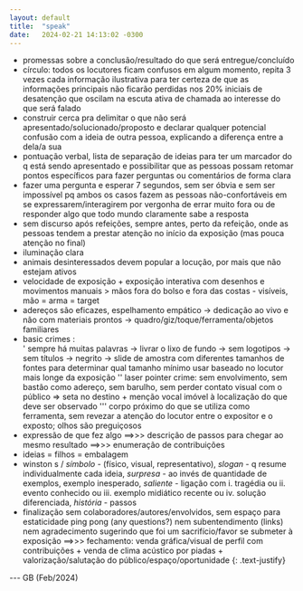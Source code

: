 ```yaml
---
layout: default
title:  "speak"
date:   2024-02-21 14:13:02 -0300
---
```


- promessas sobre a conclusão/resultado do que será entregue/concluído
- círculo: todos os locutores ficam confusos em algum momento, repita 3 vezes cada informação ilustrativa para ter certeza de que as informações principais não ficarão perdidas nos 20% iniciais de desatenção que oscilam na escuta ativa de chamada ao interesse do que será falado
- construir cerca pra delimitar o que não será apresentado/solucionado/proposto e declarar qualquer potencial confusão com a ideia de outra pessoa, explicando a diferença entre a dela/a sua
- pontuação verbal, lista de separação de ideias para ter um marcador do q está sendo apresentado e possibilitar que as pessoas possam retomar pontos específicos para fazer perguntas ou comentários de forma clara 
- fazer uma pergunta e esperar 7 segundos, sem ser óbvia e sem ser impossível pq ambos os casos fazem as pessoas não-confortáveis em se expressarem/interagirem por vergonha de errar muito fora ou de responder algo que todo mundo claramente sabe a resposta
- sem discurso após refeições, sempre antes, perto da refeição, onde as pessoas tendem a prestar atenção no início da exposição (mas pouca atenção no final)
- iluminação clara 
- animais desinteressados devem popular a locução, por mais que não estejam ativos
- velocidade de exposição + exposição interativa com desenhos e movimentos manuais > mãos fora do bolso e fora das costas - visíveis, mão = arma = target 
- adereços são eficazes, espelhamento empático -> dedicação ao vivo e não com materiais prontos -> quadro/giz/toque/ferramenta/objetos familiares
- basic crimes :  
  ' sempre há muitas palavras -> livrar o lixo de fundo -> sem logotipos -> sem títulos -> negrito -> slide de amostra com diferentes tamanhos de fontes para determinar qual tamanho mínimo usar baseado no locutor mais longe da exposição
  '' laser pointer crime: sem envolvimento, sem bastão como adereço, sem barulho, sem perder contato visual com o público => seta no destino + menção vocal imóvel à localização do que deve ser observado
  ''' corpo próximo do que se utiliza como ferramenta, sem revezar a atenção do locutor entre o expositor e o exposto; olhos são preguiçosos 
- expressão de que fez algo ==>>> descrição de passos para chegar ao mesmo resultado ==>>> enumeração de contribuições
- ideias = filhos = embalagem
- winston s / *símbolo* - (físico, visual, representativo), *slogan* - q resume individualmente cada ideia, *surpresa* - ao invés de quantidade de exemplos, exemplo inesperado, *saliente* - ligação com i. tragédia ou ii. evento conhecido ou iii. exemplo midiático recente ou iv. solução diferenciada, *história* - passos
- finalização sem colaboradores/autores/envolvidos, sem espaço para estaticidade ping pong (any questions?) nem subentendimento (links) nem agradecimento sugerindo que foi um sacrifício/favor se submeter à exposição ==>>> fechamento: venda gráfica/visual de perfil com contribuições + venda de clima acústico por piadas + valorização/salutação do público/espaço/oportunidade
{: .text-justify}

    
--- GB (Feb/2024)
